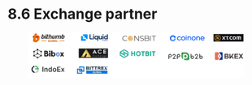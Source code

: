 # 8.6 Exchange partner

<figure><img src="../../.gitbook/assets/img53.png" alt=""><figcaption></figcaption></figure>
